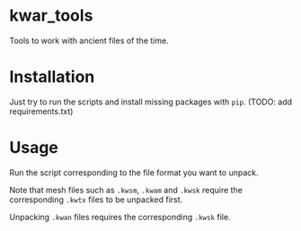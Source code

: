 # kwar_tools

Tools to work with ancient files of the time.

# Installation

Just try to run the scripts and install missing packages with `pip`. (TODO: add requirements.txt)

# Usage

Run the script corresponding to the file format you want to unpack.

Note that mesh files such as `.kwsm`, `.kwam` and `.kwsk` require the corresponding `.kwtx` files to be unpacked first.

Unpacking `.kwan` files requires the corresponding `.kwsk` file.
